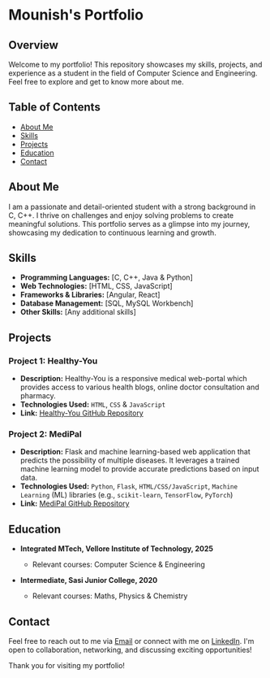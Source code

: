 # Mounish's Portfolio

## Overview

Welcome to my portfolio! This repository showcases my skills, projects, and experience as a student in the field of Computer Science and Engineering. Feel free to explore and get to know more about me.

## Table of Contents

- [About Me](#about-me)
- [Skills](#skills)
- [Projects](#projects)
- [Education](#education)
- [Contact](#contact)

## About Me

I am a passionate and detail-oriented student with a strong background in C, C++. I thrive on challenges and enjoy solving problems to create meaningful solutions. This portfolio serves as a glimpse into my journey, showcasing my dedication to continuous learning and growth.

## Skills

- **Programming Languages:** [C, C++, Java & Python]
- **Web Technologies:** [HTML, CSS, JavaScript]
- **Frameworks & Libraries:** [Angular, React]
- **Database Management:** [SQL, MySQL Workbench]
- **Other Skills:** [Any additional skills]

## Projects

### Project 1: Healthy-You

- **Description:** Healthy-You is a responsive medical web-portal which provides access to various health blogs, online doctor consultation and pharmacy.
- **Technologies Used:** `HTML`, `CSS` & `JavaScript`
- **Link:** [Healthy-You GitHub Repository](https://github.com/mounishvatti/healthy-you)

### Project 2: MediPal

- **Description:** Flask and machine learning-based web application that predicts the possibility of multiple diseases. It leverages a trained machine learning model to provide accurate predictions based on input data.
- **Technologies Used:** `Python`, `Flask`, `HTML/CSS/JavaScript`, `Machine Learning` (ML) libraries (e.g., `scikit-learn`, `TensorFlow`, `PyTorch`)
- **Link:** [MediPal GitHub Repository](https://github.com/mounishvatti/Medipal)


## Education

- **Integrated MTech, Vellore Institute of Technology, 2025**
  - Relevant courses: Computer Science & Engineering 

- **Intermediate, Sasi Junior College, 2020**
  - Relevant courses: Maths, Physics & Chemistry
    
## Contact

Feel free to reach out to me via [Email](mailto:mounishvatti2002@gmail.com) or connect with me on [LinkedIn](https://www.linkedin.com/in/mounish-vatti-47b5961bb/). 
I'm open to collaboration, networking, and discussing exciting opportunities!

Thank you for visiting my portfolio!

